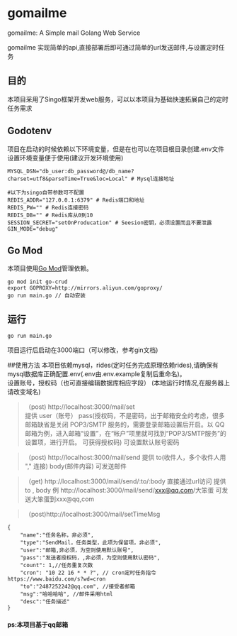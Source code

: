# gomailme

gomailme: A Simple mail Golang Web Service

gomailme 实现简单的api,直接部署后即可通过简单的url发送邮件,与设置定时任务

## 目的

本项目采用了Singo框架开发web服务，可以以本项目为基础快速拓展自己的定时任务需求

## Godotenv

项目在启动的时候依赖以下环境变量，但是在也可以在项目根目录创建.env文件设置环境变量便于使用(建议开发环境使用)

```shell
MYSQL_DSN="db_user:db_password@/db_name?charset=utf8&parseTime=True&loc=Local" # Mysql连接地址

#以下为singo自带参数可不配置
REDIS_ADDR="127.0.0.1:6379" # Redis端口和地址
REDIS_PW="" # Redis连接密码
REDIS_DB="" # Redis库从0到10
SESSION_SECRET="setOnProducation" # Seesion密钥，必须设置而且不要泄露
GIN_MODE="debug"
```

## Go Mod

本项目使用[Go Mod](https://github.com/golang/go/wiki/Modules)管理依赖。

```shell
go mod init go-crud
export GOPROXY=http://mirrors.aliyun.com/goproxy/
go run main.go // 自动安装
```

## 运行

```shell
go run main.go
```

项目运行后启动在3000端口（可以修改，参考gin文档)

##使用方法
本项目依赖mysql，rides(定时任务完成原理依赖rides),请确保有mysql数据库正确配置.env(.env由.env.example复制后重命名)。  
设置账号，授权码（也可直接编辑数据库相应字段）
(本地运行时情况,在服务器上请改变域名)

>（post) http://localhost:3000/mail/set   
提供
user（账号）
pass(授权码，不是密码，出于邮箱安全的考虑，很多邮箱缺省是关闭 POP3/SMTP 服务的，需要登录邮箱设置后开启。以 QQ 邮箱为例，进入邮箱“设置”，在“帐户”项里就可找到“POP3/SMTP服务”的设置项，进行开启。 可获得授权码)
可设置默认账号密码

>（post) http://localhost:3000/mail/send 
提供
to(收件人，多个收件人用 "," 连接)
body(邮件内容)
可发送邮件

>（get) http://localhost:3000/mail/send/:to/:body
直接通过url访问
提供 to , body 例 http://localhost:3000/mail/send/xxx@qq.com/大笨蛋 可发送大笨蛋到xxx@qq,com

> （post)http://localhost:3000/mail/setTimeMsg  
```
{
    "name":"任务名称，非必须",
    "type":"SendMail，任务类型，此项为保留项，非必须",
    "user":"邮箱,非必须，为空则使用默认账号",
    "pass":"发送者授权码，,非必须，为空则使用默认密码",
    "count": 1,//任务重复次数
    "cron": "10 22 16 * * ?", // cron定时任务指令 https://www.baidu.com/s?wd=cron
    "to":"2487252242@qq.com", //接受者邮箱
    "msg":"哈哈哈哈", //邮件采用html
    "desc":"任务描述"
}
```
#### ps:本项目基于qq邮箱

